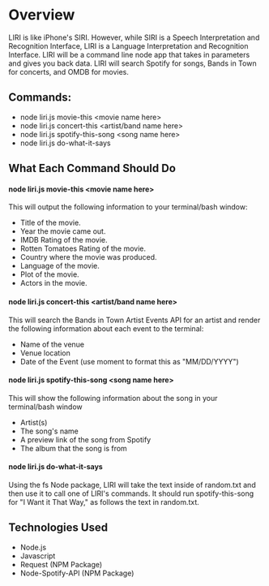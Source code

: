 # Overview
LIRI is like iPhone's SIRI. However, while SIRI is a Speech Interpretation and Recognition Interface, LIRI is a Language Interpretation and Recognition Interface. LIRI will be a command line node app that takes in parameters and gives you back data. LIRI will search Spotify for songs, Bands in Town for concerts, and OMDB for movies.

## Commands:
* node liri.js movie-this <movie name here\>
* node liri.js concert-this <artist/band name here\>
* node liri.js spotify-this-song <song name here\>
* node liri.js do-what-it-says

## What Each Command Should Do
#### node liri.js movie-this <movie name here\>
This will output the following information to your terminal/bash window:
   * Title of the movie.
   * Year the movie came out.
   * IMDB Rating of the movie.
   * Rotten Tomatoes Rating of the movie.
   * Country where the movie was produced.
   * Language of the movie.
   * Plot of the movie.
   * Actors in the movie.

#### node liri.js concert-this <artist/band name here>
This will search the Bands in Town Artist Events API for an artist and render the following information about each event to the terminal:
* Name of the venue
* Venue location
* Date of the Event (use moment to format this as "MM/DD/YYYY")

#### node liri.js spotify-this-song <song name here\>
This will show the following information about the song in your terminal/bash window
* Artist(s)
* The song's name
* A preview link of the song from Spotify
* The album that the song is from

#### node liri.js do-what-it-says
Using the fs Node package, LIRI will take the text inside of random.txt and then use it to call one of LIRI's commands.
It should run spotify-this-song for "I Want it That Way," as follows the text in random.txt.

## Technologies Used
* Node.js
* Javascript
* Request (NPM Package)
* Node-Spotify-API (NPM Package)
